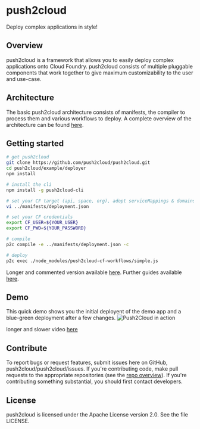 # push2cloud
Deploy complex applications in style!

## Overview
push2cloud is a framework that allows you to easily deploy complex applications onto Cloud Foundry. push2cloud consists of multiple pluggable components that work together to give maximum customizability to the user and use-case.

## Architecture
The basic push2cloud architecture consists of manifests, the compiler to process them and various workflows to deploy. A complete overview of the architecture can be found [here](docs/architecture.md).

## Getting started
```bash
# get push2cloud
git clone https://github.com/push2cloud/push2cloud.git
cd push2cloud/example/deployer
npm install

# install the cli
npm install -g push2cloud-cli

# set your CF target (api, space, org), adopt serviceMappings & domains
vi ../manifests/deployment.json

# set your CF credentials
export CF_USER=${YOUR_USER}
export CF_PWD=${YOUR_PASSWORD}

# compile
p2c compile -e ../manifests/deployment.json -c

# deploy
p2c exec ./node_modules/push2cloud-cf-workflows/simple.js
```

Longer and commented version available [here](guides/getting_started.md). Further guides available [here](guides/guide_list.md).


## Demo
This quick demo shows you the initial deployent of the demo app and a blue-green deployment after a few changes.
![Push2Cloud in action](docs/gfx/blue_green.gif)

longer and slower video [here](https://www.youtube.com/watch?v=-4CHDhGYhAc)

## Contribute
To report bugs or request features, submit issues here on GitHub, push2cloud/push2cloud/issues. If you're contributing code, make pull requests to the appropriate repositories (see the [repo overview](docs/repositories.md)). If you're contributing something substantial, you should first contact developers.

## License
push2cloud is licensed under the Apache License version 2.0. See the file LICENSE.
